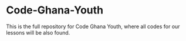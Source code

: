 # Code-Ghana-Youth
This is the full repository for Code Ghana Youth, where all codes for our lessons will be also found. 
